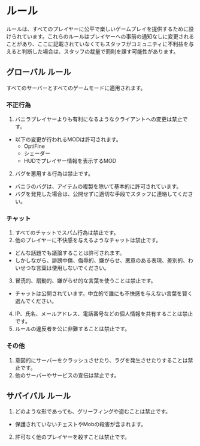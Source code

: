 # ルール
ルールは、すべてのプレイヤーに公平で楽しいゲームプレイを提供するために設けられています。これらのルールはプレイヤーへの事前の通知なしに変更されることがあり、ここに記載されていなくてもスタッフがコミュニティに不利益を与えると判断した場合は、スタッフの裁量で罰則を課す可能性があります。

## グローバル ルール
すべてのサーバーとすべてのゲームモードに適用されます。

### 不正行為
1. バニラプレイヤーよりも有利になるようなクライアントへの変更は禁止です。
  - 以下の変更が行われるMODは許可されます。
    - OptiFine
    - シェーダー
    - HUDでプレイヤー情報を表示するMOD
2. バグを悪用する行為は禁止です。
  - バニラのバグは、アイテムの複製を除いて基本的に許可されています。
  - バグを発見した場合は、公開せずに適切な手段でスタッフに連絡してください。

### チャット
1. すべてのチャットでスパム行為は禁止です。
2. 他のプレイヤーに不快感を与えるようなチャットは禁止です。
  - どんな話題でも議論することは許可されます。
  - しかしながら、誹謗中傷、侮辱的、嫌がらせ、悪意のある表現、差別的、わいせつな言葉は使用しないでください。
3. 冒涜的、扇動的、嫌がらせ的な言葉を使うことは禁止です。
  - チャットは公開されています。中立的で誰にも不快感を与えない言葉を賢く選んでください。
4. IP、氏名、メールアドレス、電話番号などの個人情報を共有することは禁止です。
5. ルールの違反者を公に非難することは禁止です。

### その他
1. 意図的にサーバーをクラッシュさせたり、ラグを発生させたりすることは禁止です。
2. 他のサーバーやサービスの宣伝は禁止です。

## サバイバル ルール
1. どのような形であっても、グリーフィングや盗むことは禁止です。
  - 保護されていないチェストやMobの殺害が含まれます。
2. 許可なく他のプレイヤーを殺すことは禁止です。